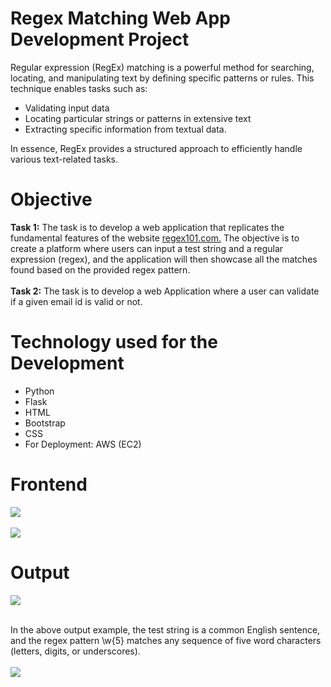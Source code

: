 <h1>Regex Matching Web App Development Project</h1>
Regular expression (RegEx) matching is a powerful method for searching, locating, and manipulating text by defining specific patterns or rules. This technique enables tasks such as:
<ul><li>Validating input data</li>
<li>Locating particular strings or patterns in extensive text</li>
<li>Extracting specific information from textual data.</li></ul>
In essence, RegEx provides a structured approach to efficiently handle various text-related tasks.

<h1>Objective</h1>
<b>Task 1:</b> The task is to develop a web application that replicates the fundamental features of the website <a href="https://regex101.com/" target='_blank'>regex101.com.</a>
The objective is to create a platform where users can input a test string and a regular expression (regex), 
and the application will then showcase all the matches found based on the provided regex pattern.<br><br>
<b>Task 2:</b> The task is to develop a web  Application where a user can validate if a given email id is valid or not. 
<h1>Technology used for the Development</h1>
<ul>

  <li>Python</li>
 <li>Flask</li>
 <li>HTML</li>
 <li>Bootstrap</li>
<li>CSS</li>
<li>For Deployment: AWS (EC2)</li>
</ul>

<h1>Frontend</h1>
<img src='https://github.com/rizwanayasmeen/regex_matching_app/assets/112886657/f3293540-26ee-4ebd-bd05-341be248515e'><br><br>
<img src='https://github.com/rizwanayasmeen/regex_matching_app/assets/112886657/59022173-43d6-4de6-acaf-c2c5e56eb161'>


<h1>Output</h1>
<img src='https://github.com/rizwanayasmeen/regex_matching_app/assets/112886657/f566adf7-d9d1-45fe-886d-f5a16c93cf72'>

<br>In the above output example, the test string is a common English sentence, and the regex pattern \w{5} matches any sequence of five word characters (letters, digits, or underscores).
<br><br>
<img src='https://github.com/rizwanayasmeen/regex_matching_app/assets/112886657/997ac0be-554a-407c-9c3d-c6d7bea9f3f2'>


